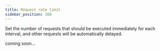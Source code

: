 ```yaml
---
title: Request rate limit
sidebar_position: 160
---
```


Set the number of requests that should be executed immediately for each interval, and other requests will be automatically delayed.

coming soon...
